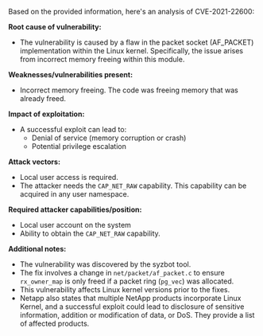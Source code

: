 Based on the provided information, here's an analysis of CVE-2021-22600:

**Root cause of vulnerability:**
- The vulnerability is caused by a flaw in the packet socket (AF_PACKET) implementation within the Linux kernel. Specifically, the issue arises from incorrect memory freeing within this module.

**Weaknesses/vulnerabilities present:**
- Incorrect memory freeing. The code was freeing memory that was already freed.

**Impact of exploitation:**
- A successful exploit can lead to:
  - Denial of service (memory corruption or crash)
  - Potential privilege escalation

**Attack vectors:**
- Local user access is required.
- The attacker needs the `CAP_NET_RAW` capability. This capability can be acquired in any user namespace.

**Required attacker capabilities/position:**
- Local user account on the system
- Ability to obtain the `CAP_NET_RAW` capability.

**Additional notes:**
- The vulnerability was discovered by the syzbot tool.
- The fix involves a change in `net/packet/af_packet.c` to ensure `rx_owner_map` is only freed if a packet ring (`pg_vec`) was allocated.
- This vulnerability affects Linux kernel versions prior to the fixes.
- Netapp also states that multiple NetApp products incorporate Linux Kernel, and a successful exploit could lead to disclosure of sensitive information, addition or modification of data, or DoS. They provide a list of affected products.